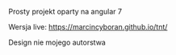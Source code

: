 Prosty projekt oparty na angular 7

Wersja live: https://marcincyboran.github.io/tnt/

Design nie mojego autorstwa
